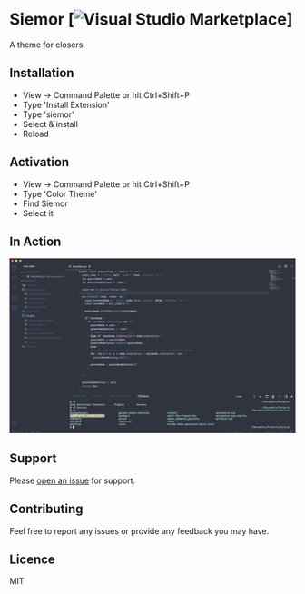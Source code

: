 # Siemor [![Visual Studio Marketplace](https://img.shields.io/vscode-marketplace/d/dnlytras.siemor.svg)]

A theme for closers

## Installation

- View -> Command Palette or hit Ctrl+Shift+P
- Type 'Install Extension'
- Type 'siemor'
- Select & install
- Reload

## Activation

- View -> Command Palette or hit Ctrl+Shift+P
- Type 'Color Theme'
- Find Siemor
- Select it

## In Action

![screenshot](assets/screen.png)

## Support

Please [open an issue](https://github.com/DimitrisNL/siemor/issues/new) for support.

## Contributing

Feel free to report any issues or provide any feedback you may have.

## Licence

MIT
